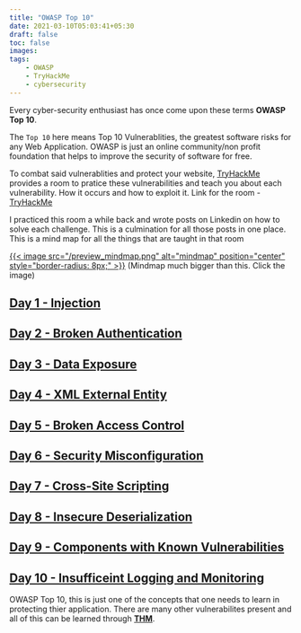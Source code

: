 ```yaml
---
title: "OWASP Top 10"
date: 2021-03-10T05:03:41+05:30
draft: false
toc: false
images:
tags:
    - OWASP 
    - TryHackMe
    - cybersecurity
---
```


Every cyber-security enthusiast has once come upon these terms **OWASP Top 10**. 

The ```Top 10``` here means Top 10 Vulnerablities, the greatest software risks for any Web Application. OWASP is just an online community/non profit foundation that helps to improve the security of software for free.

To combat said vulnerablities and protect your website, [TryHackMe](https://tryhackme.com/) provides a room to pratice these vulnerabilities and teach you about each vulnerability. How it occurs and how to exploit it. 
Link for the room - [TryHackMe](https://tryhackme.com/room/owasptop10)

I practiced this room a while back and wrote posts on Linkedin on how to solve each challenge. This is a culmination for all those posts in one place. This is a mind map for all the things that are taught in that room

[{{< image src="/preview_mindmap.png" alt="mindmap" position="center" style="border-radius: 8px;" >}}](https://drive.google.com/file/d/1aBwE1J8sItyXawcbEt5YtiFXxnt50n6O/view?usp=sharing)
(Mindmap much bigger than this. Click the image)


## [Day 1 - Injection](https://lnkd.in/gmzbwgi) 



## [Day 2 - Broken Authentication](https://lnkd.in/df93YQm)



## [Day 3 - Data Exposure](https://lnkd.in/d2raTVQ)



## [Day 4 - XML External Entity](https://lnkd.in/dwCjwBF) 



## [Day 5 - Broken Access Control](https://lnkd.in/d77jsPj)



## [Day 6 - Security Misconfiguration](https://lnkd.in/dtF2FaU)



## [Day 7 - Cross-Site Scripting](https://lnkd.in/dhfK4sN)



## [Day 8 - Insecure Deserialization](https://lnkd.in/dE7ybe2)



## [Day 9 - Components with Known Vulnerabilities](https://lnkd.in/gTBsPg8)



## [Day 10 - Insufficeint Logging and Monitoring](https://lnkd.in/d5s-Jgw)


OWASP Top 10, this is just one of the concepts that one needs to learn in protecting thier application. There are many other vulnerabilites present and all of this can be learned through **[THM](https://tryhackme.com/)**.


